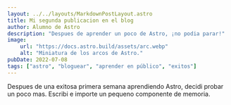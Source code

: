 ```yaml
---
layout: ../../layouts/MarkdownPostLayout.astro
title: Mi segunda publicacion en el blog
author: Alumno de Astro
description: "Despues de aprender un poco de Astro, ¡no podia parar!"
image:
    url: "https://docs.astro.build/assets/arc.webp"
    alt: "Miniatura de los arcos de Astro."
pubDate: 2022-07-08
tags: ["astro", "bloguear", "aprender en público", "exitos"]
---
```

Despues de una exitosa primera semana aprendiendo Astro, decidi probar un poco mas. Escribi e importe un pequeno componente de memoria.